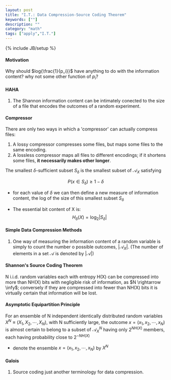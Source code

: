 ```yaml
---
layout: post
title: "I.T.: Data Compression-Source Coding Theorem"
keywords: [""]
description: ""
category: "math"
tags: ["apply","I.T."]
---
```

{% include JB/setup %}

#### Motivation
Why should $log{\frac{1}{p_i}}$ have anything to do with the information
content? why not some other function of $p_i$?

#### HAHA
1. The Shannon information content can be intimately conected to the size of a
   file that encodes the outcomes of a random experiment.

#### Compressor
There are only two ways in which a 'compressor' can actually compress files:
1. A lossy compressor compresses some files, but maps some files to the same
   encoding.
2. A lossless compressor maps all files to different encodings; if it shortens
   some files, **it necessarily makes other longer**.

The smallest $\delta$-sufficient subset $S_{\delta}$ is the smallest subset of
$\mathcal{A}_X$ satisfying <br />

$$
P\left(x \in S_{\delta}\right) \geq 1-\delta
$$
- for each value of $\delta$ we can then define a new measure of information
  content, the log of the size of this smallest subset $S_{\delta}$

- The essential bit content of X is: <br />
$$
H_{\delta}(X)=\log _{2}\left|S_{\delta}\right|
$$

#### Simple Data Compression Methods
1. One way of measuring the information content of a random variable is simply
   to count the number o possible outcomes, $|\mathcal{A}_X|$. (The number of
   elements in a set $\mathcal{A}$ is denoted by $|\mathcal{A}|$)

#### Shannon's Source Coding Theorem
N i.i.d. random variables each with entropy H(X) can be compressed into more
than NH(X) bits with negligible risk of information, as $N \rightarrow \infy$;
conversely if they are compressed into fewer than NH(X) bits it is virtually
certain that information will be lost.

#### Asymptotic Equipartition Principle
For an ensemble of N independent identically distributed random variables $X^N
\equiv (X_1,X_2,\cdots,X_N)$, with N sufficiently large, the outcome
$x=(x_1,x_2,\cdots,x_N)$ is almost certain to belong to a subset of $\mathcal{A}^N_X$ having
only $2^{NH(X)}$ members, each having probability close to $2^{-NH(X)}$
- denote the ensemble $x=(x_1,x_2,\cdots,x_N)$ by $X^N$

#### Galois
1. Source coding just another terminology for data compression.

